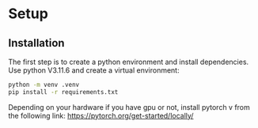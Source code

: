 # Setup

## Installation

The first step is to create a python environment and install dependencies. Use python V3.11.6 and create a virtual environment:

```bash
python -m venv .venv
pip install -r requirements.txt
```

Depending on your hardware if you have gpu or not, install pytorch v from the following link: https://pytorch.org/get-started/locally/


